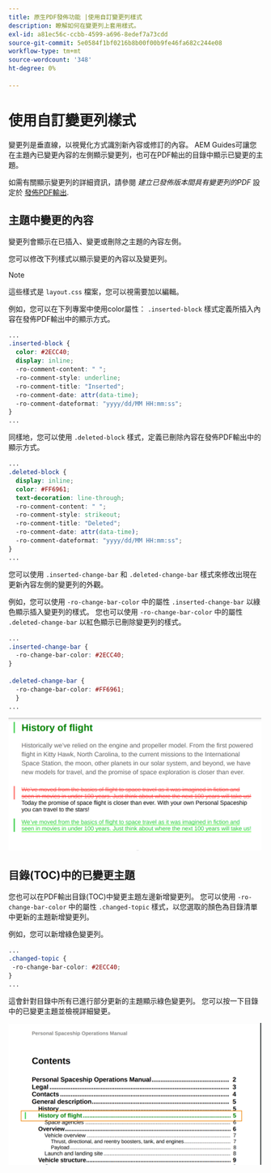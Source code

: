 ```yaml
---
title: 原生PDF發佈功能 |使用自訂變更列樣式
description: 瞭解如何在變更列上套用樣式。
exl-id: a81ec56c-ccbb-4599-a696-8edef7a73cdd
source-git-commit: 5e0584f1bf0216b8b00f00b9fe46fa682c244e08
workflow-type: tm+mt
source-wordcount: '348'
ht-degree: 0%

---
```


# 使用自訂變更列樣式

變更列是垂直線，以視覺化方式識別新內容或修訂的內容。 AEM Guides可讓您在主題內已變更內容的左側顯示變更列，也可在PDF輸出的目錄中顯示已變更的主題。

如需有關顯示變更列的詳細資訊，請參閱 *建立已發佈版本間具有變更列的PDF* 設定於 [發佈PDF輸出](../web-editor/native-pdf-web-editor.md).

## 主題中變更的內容

變更列會顯示在已插入、變更或刪除之主題的內容左側。

您可以修改下列樣式以顯示變更的內容以及變更列。


>[!NOTE]
>
>這些樣式是 `layout.css` 檔案，您可以視需要加以編輯。

例如，您可以在下列專案中使用color屬性： `.inserted-block` 樣式定義所插入內容在發佈PDF輸出中的顯示方式。


```css
...
.inserted-block { 
  color: #2ECC40; 
  display: inline; 
  -ro-comment-content: " "; 
  -ro-comment-style: underline; 
  -ro-comment-title: "Inserted"; 
  -ro-comment-date: attr(data-time); 
  -ro-comment-dateformat: "yyyy/dd/MM HH:mm:ss"; 
} 
...
```

同樣地，您可以使用 `.deleted-block` 樣式，定義已刪除內容在發佈PDF輸出中的顯示方式。

```css
...
.deleted-block { 
  display: inline; 
  color: #FF6961; 
  text-decoration: line-through; 
  -ro-comment-content: " "; 
  -ro-comment-style: strikeout; 
  -ro-comment-title: "Deleted"; 
  -ro-comment-date: attr(data-time); 
  -ro-comment-dateformat: "yyyy/dd/MM HH:mm:ss"; 
} 
...
```

您可以使用 `.inserted-change-bar` 和 `.deleted-change-bar` 樣式來修改出現在更新內容左側的變更列的外觀。

例如，您可以使用 `-ro-change-bar-color` 中的屬性 `.inserted-change-bar` 以綠色顯示插入變更列的樣式。 您也可以使用 `-ro-change-bar-color` 中的屬性 `.deleted-change-bar` 以紅色顯示已刪除變更列的樣式。

```css
...
.inserted-change-bar { 
  -ro-change-bar-color: #2ECC40; 
} 

.deleted-change-bar { 
  -ro-change-bar-color: #FF6961; 
  } 
...
```

<img src="./assets/changed-bar-content.png" alt="變更的列主題內容" width="500">

## 目錄(TOC)中的已變更主題

您也可以在PDF輸出目錄(TOC)中變更主題左邊新增變更列。 您可以使用 `-ro-change-bar-color` 中的屬性 `.changed-topic` 樣式，以您選取的顏色為目錄清單中更新的主題新增變更列。

例如，您可以新增綠色變更列。

```css
...
.changed-topic { 
 -ro-change-bar-color: #2ECC40; 
}  
...
```


這會針對目錄中所有已進行部分更新的主題顯示綠色變更列。 您可以按一下目錄中的已變更主題並檢視詳細變更。

<img src="./assets/changed-bar-TOC.png" alt="變更的列目錄" width="500">
